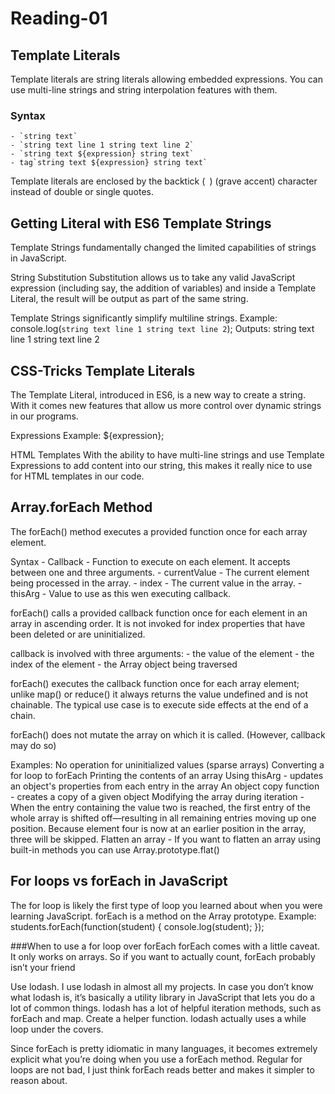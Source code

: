 # Reading-01

## Template Literals
Template literals are string literals allowing embedded expressions. You can use multi-line strings and string interpolation features with them.

### Syntax
    - `string text`
    - `string text line 1 string text line 2`
    - `string text ${expression} string text`
    - tag`string text ${expression} string text`

Template literals are enclosed by the backtick (` `) (grave accent) character instead of double or single quotes.

## Getting Literal with ES6 Template Strings
Template Strings fundamentally changed the limited capabilities of strings in JavaScript.

String Substitution 
Substitution allows us to take any valid JavaScript expression (including say, the addition of variables) and inside a Template Literal, the result will be output as part of the same string.

Template Strings significantly simplify multiline strings.
Example: 
console.log(`string text line 1
string text line 2`);
Outputs: 
string text line 1
string text line 2

## CSS-Tricks Template Literals
The Template Literal, introduced in ES6, is a new way to create a string. With it comes new features that allow us more control over dynamic strings in our programs.

Expressions
Example: ${expression};

HTML Templates
With the ability to have multi-line strings and use Template Expressions to add content into our string, this makes it really nice to use for HTML templates in our code.

## Array.forEach Method
The forEach() method executes a provided function once for each array element.

Syntax
    - Callback
        - Function to execute on each element. It accepts between one and three arguments.
    - currentValue
        - The current element being processed in the array.
    - index 
        - The current value in the array.
    - thisArg 
        - Value to use as this wen executing callback.

forEach() calls a provided callback function once for each element in an array in ascending order. It is not invoked for index properties that have been deleted or are uninitialized. 

callback is involved with three arguments:
    - the value of the element
    - the index of the element
    - the Array object being traversed

forEach() executes the callback function once for each array element; unlike map() or reduce() it always returns the value undefined and is not chainable. The typical use case is to execute side effects at the end of a chain.

forEach() does not mutate the array on which it is called. (However, callback may do so)

Examples:
No operation for uninitialized values (sparse arrays)
Converting a for loop to forEach
Printing the contents of an array
Using thisArg - updates an object's properties from each entry in the array
An object copy function - creates a copy of a given object
Modifying the array during iteration - When the entry containing the value two is reached, the first entry of the whole array is shifted off—resulting in all remaining entries moving up one position. Because element four is now at an earlier position in the array, three will be skipped.
Flatten an array - If you want to flatten an array using built-in methods you can use Array.prototype.flat()

## For loops vs forEach in JavaScript
The for loop is likely the first type of loop you learned about when you were learning JavaScript.
forEach is a method on the Array prototype.
 Example:   
 students.forEach(function(student) {
  console.log(student);
}); 

###When to use a for loop over forEach
forEach comes with a little caveat. It only works on arrays. So if you want to actually count, forEach probably isn’t your friend

Use lodash. I use lodash in almost all my projects. In case you don’t know what lodash is, it’s basically a utility library in JavaScript that lets you do a lot of common things. lodash has a lot of helpful iteration methods, such as forEach and map. 
Create a helper function. lodash actually uses a while loop under the covers.

Since forEach is pretty idiomatic in many languages, it becomes extremely explicit what you’re doing when you use a forEach method. Regular for loops are not bad, I just think forEach reads better and makes it simpler to reason about.




